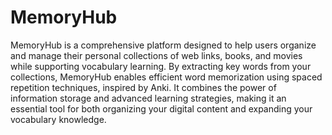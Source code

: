 # MemoryHub
MemoryHub is a comprehensive platform designed to help users organize and manage their personal collections of web links, books, and movies while supporting vocabulary learning. By extracting key words from your collections, MemoryHub enables efficient word memorization using spaced repetition techniques, inspired by Anki. It combines the power of information storage and advanced learning strategies, making it an essential tool for both organizing your digital content and expanding your vocabulary knowledge.
